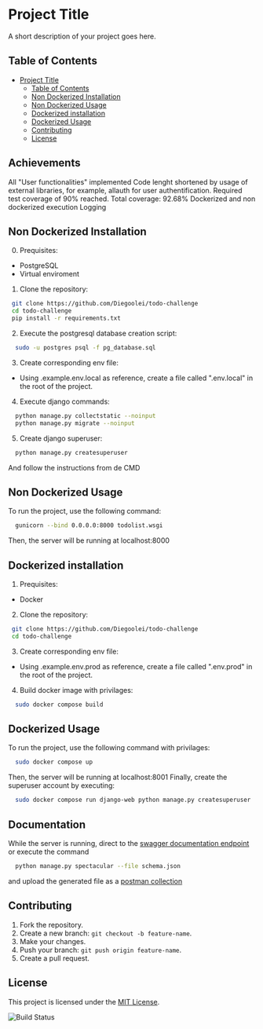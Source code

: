 # Project Title

A short description of your project goes here.

## Table of Contents

- [Project Title](#project-title)
  - [Table of Contents](#table-of-contents)
  - [Non Dockerized Installation](#non-dockerized-installation)
  - [Non Dockerized Usage](#non-dockerized-usage)
  - [Dockerized installation](#dockerized-installation)
  - [Dockerized Usage](#dockerized-usage)
  - [Contributing](#contributing)
  - [License](#license)

## Achievements

All "User functionalities" implemented
Code lenght shortened by usage of external libraries, for example, allauth for user authentification.
Required test coverage of 90% reached. Total coverage: 92.68%
Dockerized and non dockerized execution
Logging

## Non Dockerized Installation

0. Prequisites:

- PostgreSQL
- Virtual enviroment

1. Clone the repository:

```bash
 git clone https://github.com/Diegoolei/todo-challenge
 cd todo-challenge
 pip install -r requirements.txt
```

2. Execute the postgresql database creation script:

```bash
  sudo -u postgres psql -f pg_database.sql
```

3. Create corresponding env file:

- Using .example.env.local as reference, create a file called ".env.local" in the root of the project.

4. Execute django commands:

```bash
  python manage.py collectstatic --noinput
  python manage.py migrate --noinput
```

5. Create django superuser:

```bash
  python manage.py createsuperuser
```

And follow the instructions from de CMD

## Non Dockerized Usage

To run the project, use the following command:

```bash
  gunicorn --bind 0.0.0.0:8000 todolist.wsgi
```

Then, the server will be running at localhost:8000

## Dockerized installation

1. Prequisites:

- Docker

2. Clone the repository:

```bash
 git clone https://github.com/Diegoolei/todo-challenge
 cd todo-challenge
```

3. Create corresponding env file:

- Using .example.env.prod as reference, create a file called ".env.prod" in the root of the project.

4. Build docker image with privilages:

```bash
  sudo docker compose build
```

## Dockerized Usage

To run the project, use the following command with privilages:

```bash
  sudo docker compose up
```

Then, the server will be running at localhost:8001
Finally, create the superuser account by executing:

```bash
  sudo docker compose run django-web python manage.py createsuperuser
```

## Documentation

While the server is running, direct to the [swagger documentation endpoint](http://127.0.0.1:8001/api/docs/) or execute the command

```bash
  python manage.py spectacular --file schema.json
```

and upload the generated file as a [postman collection](https://learning.postman.com/docs/getting-started/importing-and-exporting/importing-and-exporting-overview/#importing-data-into-postman)

## Contributing

1. Fork the repository.
2. Create a new branch: `git checkout -b feature-name`.
3. Make your changes.
4. Push your branch: `git push origin feature-name`.
5. Create a pull request.

## License

This project is licensed under the [MIT License](LICENSE).

![Build Status](https://travis-ci.org/yourusername/yourproject.svg?branch=main)
